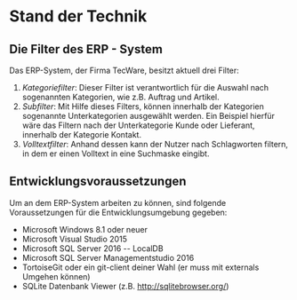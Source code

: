 
# Stand der Technik

## Die Filter des ERP - System

Das ERP-System, der Firma TecWare, besitzt aktuell drei Filter:

1. *Kategoriefilter*:     Dieser Filter ist verantwortlich für die Auswahl nach sogenannten Kategorien, wie z.B. Auftrag und Artikel.
2. *Subfilter*: Mit Hilfe dieses Filters, können innerhalb der Kategorien sogenannte Unterkategorien ausgewählt werden. Ein Beispiel hierfür wäre das Filtern nach der Unterkategorie Kunde oder Lieferant, innerhalb der Kategorie Kontakt.
3. *Volltextfilter*: Anhand dessen kann der Nutzer nach Schlagworten filtern, in dem er einen Volltext in eine Suchmaske eingibt. 

## Entwicklungsvoraussetzungen

Um an dem ERP-System arbeiten zu können, sind folgende Voraussetzungen für die Entwicklungsumgebung gegeben:

 * Microsoft Windows 8.1 oder neuer
 * Microsoft Visual Studio 2015
 * Microsoft SQL Server 2016 -- LocalDB
 * Microsoft SQL Server Managementstudio 2016
 * TortoiseGit oder ein git-client deiner Wahl (er muss mit externals Umgehen können)
 * SQLite Datenbank Viewer (z.B. http://sqlitebrowser.org/)  

